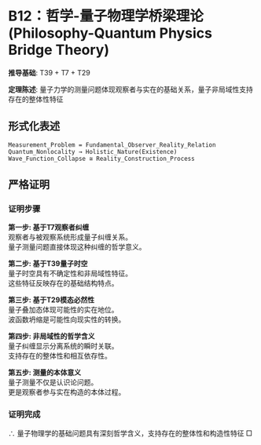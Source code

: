 # B12：哲学-量子物理学桥梁理论 (Philosophy-Quantum Physics Bridge Theory)  

**推导基础**: T39 + T7 + T29  

**定理陈述**: 量子力学的测量问题体现观察者与实在的基础关系，量子非局域性支持存在的整体性特征  

## 形式化表述  
```  
Measurement_Problem = Fundamental_Observer_Reality_Relation  
Quantum_Nonlocality → Holistic_Nature(Existence)  
Wave_Function_Collapse ≅ Reality_Construction_Process  
```  

## 严格证明  

### 证明步骤  

**第一步: 基于T7观察者纠缠**  
观察者与被观察系统形成量子纠缠关系。  
量子测量问题直接体现这种纠缠的哲学意义。  

**第二步: 基于T39量子时空**  
量子时空具有不确定性和非局域性特征。  
这些特征反映存在的基础结构特点。  

**第三步: 基于T29模态必然性**  
量子叠加态体现可能性的实在地位。  
波函数坍缩是可能性向现实性的转换。  

**第四步: 非局域性的哲学含义**  
量子纠缠显示分离系统的瞬时关联。  
支持存在的整体性和相互依存性。  

**第五步: 测量的本体意义**  
量子测量不仅是认识论问题。  
更是观察者参与实在构造的本体过程。  

### 证明完成  
∴ 量子物理学的基础问题具有深刻哲学含义，支持存在的整体性和构造性特征 □  